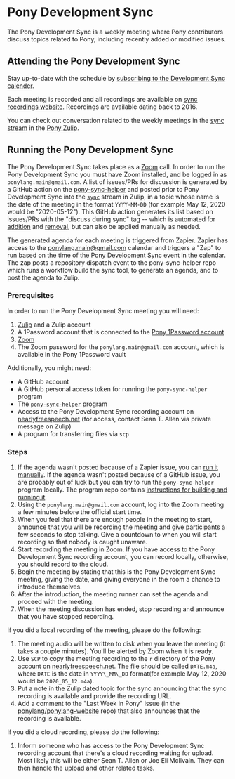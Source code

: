 # Pony Development Sync

The Pony Development Sync is a weekly meeting where Pony contributors discuss topics related to Pony, including recently added or modified issues.

## Attending the Pony Development Sync

Stay up-to-date with the schedule by [subscribing to the Development Sync calender](https://calendar.google.com/calendar/ical/59jcru6f50mrpqbm7em4iclnkk%40group.calendar.google.com/public/basic.ics).

Each meeting is recorded and all recordings are available on [sync recordings website](https://sync-recordings.ponylang.io/r/). Recordings are available dating back to 2016.

You can check out conversation related to the weekly meetings in the [sync stream](https://ponylang.zulipchat.com/#narrow/stream/190591-sync) in the [Pony Zulip](https://ponylang.zulipchat.com/).

## Running the Pony Development Sync

The Pony Development Sync takes place as a [Zoom](https://zoom.us) call. In order to run the Pony Development Sync you must have Zoom installed, and be logged in as `ponylang.main@gmail.com`. A list of issues/PRs for discussion is generated by a GitHub action on the [pony-sync-helper](https://github.com/ponylang/pony-sync-helper) and posted prior to Pony Development Sync into the [`sync`](https://ponylang.zulipchat.com/#narrow/stream/190591-sync) stream in Zulip, in a topic whose name is the date of the meeting in the format `YYYY-MM-DD` (for example May 12, 2020 would be "2020-05-12"). This GitHub action generates its list based on issues/PRs with the "discuss during sync" tag -- which is automated for [addition](https://github.com/ponylang/ponylang-website/tree/main/.github/workflows/add-discuss-during-sync.yml) and [removal](https://github.com/ponylang/ponylang-website/tree/main/.github/workflows/remove-discuss-during-sync.yml), but can also be applied manually as needed.

The generated agenda for each meeting is triggered from Zapier. Zapier has access to the ponylang.main@gmail.com calendar and triggers a "Zap" to run based on the time of the Pony Development Sync event in the calendar. The zap posts a repository dispatch event to the pony-sync-helper repo which runs a workflow build the sync tool, to generate an agenda, and to post the agenda to Zulip.

### Prerequisites

In order to run the Pony Development Sync meeting you will need:

1. [Zulip](https://zulipchat.com/) and a Zulip account
2. A 1Password account that is connected to the [Pony 1Password account](https://ponylangcoreteam.1password.com/signin)
3. [Zoom](https://zoom.us)
4. The Zoom password for the `ponylang.main@gmail.com` account, which is available in the Pony 1Password vault

Additionally, you might need:

- A GitHub account
- A GitHub personal access token for running the `pony-sync-helper` program
- The [`pony-sync-helper`](https://github.com/ponylang/pony-sync-helper) program
- Access to the Pony Development Sync recording account on [nearlyfreespeech.net](https://nearlyfreespeech.net) (for access, contact Sean T. Allen via private message on Zulip)
- A program for transferring files via `scp`

### Steps

1. If the agenda wasn't posted because of a Zapier issue, you can [run it manually](https://github.com/ponylang/pony-sync-helper/actions/workflows/manually-generate-agenda.yml). If the agenda wasn't posted because of a GitHub issue, you are probably out of luck but you can try to run the `pony-sync-helper` program locally. The program repo contains [instructions for building and running it](https://github.com/ponylang/pony-sync-helper#building).
2. Using the `ponylang.main@gmail.com` account, log into the Zoom meeting a few minutes before the official start time.
3. When you feel that there are enough people in the meeting to start, announce that you will be recording the meeting and give participants a few seconds to stop talking. Give a countdown to when you will start recording so that nobody is caught unaware.
4. Start recording the meeting in Zoom. If you have access to the Pony Development Sync recording account, you can record locally, otherwise, you should record to the cloud.
5. Begin the meeting by stating that this is the Pony Development Sync meeting, giving the date, and giving everyone in the room a chance to introduce themselves.
6. After the introduction, the meeting runner can set the agenda and proceed with the meeting.
7. When the meeting discussion has ended, stop recording and announce that you have stopped recording.

If you did a local recording of the meeting, please do the following:

1. The meeting audio will be written to disk when you leave the meeting (it takes a couple minutes). You'll be alerted by Zoom when it is ready.
2. Use `SCP` to copy the meeting recording to the `r` directory of the Pony account on [nearlyfreespeech.net](https://nearlyfreespeech.net). The file should be called `DATE.m4a`, where `DATE` is the date in `YYYY\_MM\_DD` format(for example May 12, 2020 would be `2020_05_12.m4a`).
3. Put a note in the Zulip dated topic for the sync announcing that the sync recording is available and provide the recording URL.
4. Add a comment to the "Last Week in Pony" issue (in the [ponylang/ponylang-website](https://github.com/ponylang/ponylang-website) repo) that also announces that the recording is available.

If you did a cloud recording, please do the following:

1. Inform someone who has access to the Pony Development Sync recording account that there's a cloud recording waiting for upload. Most likely this will be either Sean T. Allen or Joe Eli McIlvain. They can then handle the upload and other related tasks.

